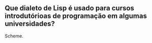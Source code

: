 ## Que dialeto de Lisp é usado para cursos introdutórioas de programação em algumas universidades?

Scheme.
